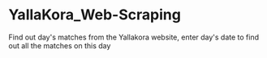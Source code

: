 # YallaKora_Web-Scraping
Find out day's matches from the Yallakora website, enter day's date to find out all the matches on this day
